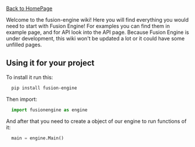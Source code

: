 [Back to HomePage](README.md)

Welcome to the fusion-engine wiki!
Here you will find everything you would need to start with Fusion Engine!
For examples you can find them in example page, and for API look into the API page.
Because Fusion Engine is under development, this wiki won't be updated a lot or it could have some unfilled pages.

## Using it for your project

To install it run this:
```bash
  pip install fusion-engine
```
Then import:
```python
  import fusionengine as engine
```
And after that you need to create a object of our engine to run functions of it:
```python
  main = engine.Main()
```